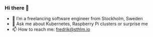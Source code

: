 ### Hi there 👋

- 🌱 I’m a freelancing software engineer from Stockholm, Sweden
- 💬 Ask me about Kubernetes, Raspberry Pi clusters or surprise me
- 📫 How to reach me: fredrik@sthlm.io
